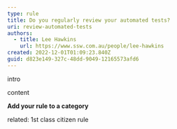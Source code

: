 ```yaml
---
type: rule
title: Do you regularly review your automated tests?
uri: review-automated-tests
authors:
  - title: Lee Hawkins
    url: https://www.ssw.com.au/people/lee-hawkins
created: 2022-12-01T01:09:23.840Z
guid: d823e149-327c-48dd-9049-12165573afd6
---
```

intro
            
<!--endintro-->

content

**Add your rule to a category**

related: 1st class citizen rule
